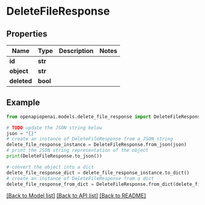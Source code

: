 # DeleteFileResponse


## Properties

Name | Type | Description | Notes
------------ | ------------- | ------------- | -------------
**id** | **str** |  | 
**object** | **str** |  | 
**deleted** | **bool** |  | 

## Example

```python
from openapiopenai.models.delete_file_response import DeleteFileResponse

# TODO update the JSON string below
json = "{}"
# create an instance of DeleteFileResponse from a JSON string
delete_file_response_instance = DeleteFileResponse.from_json(json)
# print the JSON string representation of the object
print(DeleteFileResponse.to_json())

# convert the object into a dict
delete_file_response_dict = delete_file_response_instance.to_dict()
# create an instance of DeleteFileResponse from a dict
delete_file_response_from_dict = DeleteFileResponse.from_dict(delete_file_response_dict)
```
[[Back to Model list]](../README.md#documentation-for-models) [[Back to API list]](../README.md#documentation-for-api-endpoints) [[Back to README]](../README.md)


